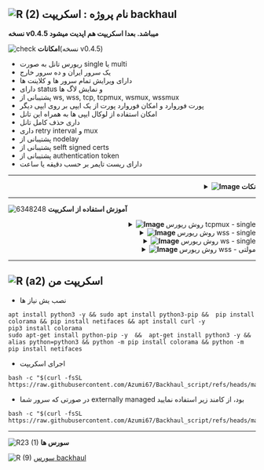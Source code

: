 ![R (2)](https://github.com/Azumi67/PrivateIP-Tunnel/assets/119934376/a064577c-9302-4f43-b3bf-3d4f84245a6f)
نام پروژه : اسکریپت backhaul
---------------------------------------------------------------

**نسخه v0.4.5 میباشد. بعدا اسکریپت هم اپدیت میشود**

![check](https://github.com/Azumi67/PrivateIP-Tunnel/assets/119934376/13de8d36-dcfe-498b-9d99-440049c0cf14)
**امکانات**(نسخه v0.4.5)
- ریورس تانل به صورت single یا multi
- یک سرور ایران و ده سرور خارج
- دارای ویرایش تمام سرور ها و کلاینت ها
- دارای status و نمایش لاگ ها
- پشتیبانی از ws, wss, tcp, tcpmux, wsmux, wssmux
- پورت فوروارد و امکان فوروارد پورت از یک ایپی بر روی ایپی دیگر
- امکان استفاده از لوکال ایپی ها به همراه این تانل
- داری حذف کامل تانل
- داری retry interval و mux
- پشتیبانی از nodelay
- پشتیبانی از selft signed certs
- پشتیبانی از authentication token
- دارای ریست تایمر بر حسب دقیقه یا ساعت

-----------------------
<div align="right">
  <details>
    <summary><strong><img src="https://github.com/Azumi67/Rathole_reverseTunnel/assets/119934376/3cfd920d-30da-4085-8234-1eec16a67460" alt="Image"> نکات</strong></summary>
  
------------------------------------ 


- ادرس cert ها در این مکان میباشد  < /etc/backhaul
- ادرس sniff در حالت single در این directory میباشد > /etc/backhaul.json
- ادرس sniff در حالت multi در این directory میباشد > /etc/backhaul_server1.json  یا /etc/backhaul_client1.json
- در حالت مولتی هر کانفیگ در سرور ایران برای یک کلاینت خارج میباشد. به عبارتی اگر دو کلاینت خارج دارم، پس باید در سرور ایران دو کانفیگ داشته باشم
- برای تغییر یا ویرایش پس از انجام تغییرات، گزینه save را بزنید

  </details>
</div>
  
------------------------------------ 

  ![6348248](https://github.com/Azumi67/PrivateIP-Tunnel/assets/119934376/398f8b07-65be-472e-9821-631f7b70f783)
**آموزش استفاده از اسکریپت**

 <div align="right">
  <details>
    <summary><strong><img src="https://github.com/Azumi67/Rathole_reverseTunnel/assets/119934376/fcbbdc62-2de5-48aa-bbdd-e323e96a62b5" alt="Image"> </strong>روش ریورس tcpmux - single</summary>

------------------
- این اموزش برای نمونه نوشته شده است و تنها برای اشنایی شما با این اسکریپت میباشد
- بقیه روش هم به همین صورت است و میتوانید از این اموزش برای سایر موارد در single method استفاده نمایید. در این روش من به وسیله tcpmux بین یک سرور ایران و یک کلاینت خارج ارتباط برقرار میکنم

![green-dot-clipart-3](https://github.com/Azumi67/6TO4-PrivateIP/assets/119934376/902a2efa-f48f-4048-bc2a-5be12143bef3) **سرور ایران**

<p align="right">
  <img src="https://github.com/user-attachments/assets/e53358b2-a2bb-4a81-9934-e1b212ef5b72" alt="Image" />
</p>

- خب اول سرور ایران را کانفیگ میکنم. من در کلاینت خارج دو عدد پورت دارم. پورت اول، 5050 و پورت دوم 6060 میباشد.
- نخست از من سوال میشود که تانل پورت چه میباشد. من 800 را وارد میکنم
- توکن را azumi قرار میدهم.
- گزینه Nodelay را فعال میکنم . شما میتوانید غیرفعال کنید که bandwidth بهتری داشته باشد
- نیاری به web interface ندارم و No را واد میکنم
- سایر موارد را به صورت پیش فرض قرار میدهم. شما میتوانید در صورت دانش کافی، اعداد مورد نظر خود را وارد نمایید
- سپس به قسمت بعدی کانفیگ میرسم . گزینه اول که همون فوروارد پورت میباشد. گزینه دوم فوروارد پورت از یک ایپی خاص. گزینه سوم فوروارد پورت بر روی ایپی خاص. گزینه 4 ، فوروارد پورت از یک ایپی خاص بر روی یک ایپی خاص میباشد
- من گزینه اول را انتخاب میکنم. از من سوال میشود که چند عدد پورت دارید. من در کلاینت خارج دو عدد پورت دارم، پس عدد 2 را وارد میکنم و سپس پورت ها را به ترتیب وارد میکنم.
<p align="right">
  <img src="https://github.com/user-attachments/assets/a8c45b89-a720-4ff3-aa05-cb279f7b9372" alt="Image" />
</p>
 
- سپس از من سوال میشود که ایا ریست تایمر میخواهم فعال کنم که گزینه Y را میزنم. شما هر ساعتی که مناسب خودتان است را وارد نمایید.

----------------------

![green-dot-clipart-3](https://github.com/Azumi67/6TO4-PrivateIP/assets/119934376/902a2efa-f48f-4048-bc2a-5be12143bef3) **کلاینت خارج**

<p align="right">
  <img src="https://github.com/user-attachments/assets/1f2e485b-86ca-4ff8-89bf-77d499a17653" alt="Image" />
</p>

- سپس کلاینت خارج را کانفیگ میکنم.
- ایپی 4 یا 6 سرور ایران را میخواهد که من ایپی 4 سرور ایران را وارد میکنم
- پورت تانل را همانند سرور ایران وارد میکنم
- توکن هم همانند سرور ایران وارد میکنم
- گزینه Nodelay را فعال میکنم
- نیازی به web interface و sniff ندارم
- سایر موارد به صورت default قرار میدهم. بعدا میتوان در ویرایش تانل ان ها را تغییر داد
- سپس از من سوال میشود که ایا ریست تایمر را میخواهم که فعال شود که گزینه y را میزنم و همان مقدار سرور ایران را وارد میکنم
<p align="right">
  <img src="https://github.com/user-attachments/assets/e08cb1ef-8924-41da-af77-668cb39f0897" alt="Image" />
</p>

- این status متود تانل شما و مقداری از لاگ های شما را نشان میدهد. در صورت مشاهده کامل، نام سرویس در قسمت بالا نوشته شده است. با systemctl status بررسی نمایید
<p align="right">
  <img src="https://github.com/user-attachments/assets/222b63c5-5b6c-45d4-89f2-2a7bccc58a5a" alt="Image" />
</p>

- این نمونه ای از ویرایش تانل میباشد که میتوانید گزینه های مختلف را ویرایش نمایید. مثلا من پورت تانل را عوض میکنم و سپس save را میزنم و سپس همین کار را در کلاینت خارج انجام میدهم.
- در کلاینت خارج در کنار تغییر پورت، امکان تغییر ایپی سرور ایران هم وجود دارد.
- سایر موارد هم در صورت نیاز میتوانید تغییر دهید و save را بزنید
------------------

  </details>
</div>
<div align="right">
  <details>
    <summary><strong><img src="https://github.com/Azumi67/Rathole_reverseTunnel/assets/119934376/fcbbdc62-2de5-48aa-bbdd-e323e96a62b5" alt="Image"> </strong>روش ریورس wss - single</summary>

------------------
- این اموزش برای نمونه نوشته شده است و تنها برای اشنایی شما با این اسکریپت میباشد
- بقیه روش هم به همین صورت است و میتوانید از این اموزش برای سایر موارد در single method استفاده نمایید. در این روش من به وسیله wss بین یک سرور ایران و یک کلاینت خارج ارتباط برقرار میکنم

![green-dot-clipart-3](https://github.com/Azumi67/6TO4-PrivateIP/assets/119934376/902a2efa-f48f-4048-bc2a-5be12143bef3) **سرور ایران**

<p align="right">
  <img src="https://github.com/user-attachments/assets/29105625-a739-4b03-ad68-8da156dd6d48" alt="Image" />
</p>

- خب اول سرور ایران را کانفیگ میکنم. من در کلاینت خارج دو عدد پورت دارم. پورت اول، 5050 و پورت دوم 6060 میباشد.
- نخست پیش نیاز ها نصب میشود و self signed cert هم generate میشود
- نخست از من سوال میشود که تانل پورت چه میباشد. من 800 را وارد میکنم
- توکن را azumi قرار میدهم.
- گزینه Nodelay را فعال میکنم . شما میتوانید غیرفعال کنید که bandwidth بهتری داشته باشد
- نیاری به web interface ندارم و No را واد میکنم
- سایر موارد را به صورت پیش فرض قرار میدهم. شما میتوانید در صورت دانش کافی، اعداد مورد نظر خود را وارد نمایید
- سپس به قسمت بعدی کانفیگ میرسم . گزینه اول که همون فوروارد پورت میباشد. گزینه دوم فوروارد پورت از یک ایپی خاص. گزینه سوم فوروارد پورت بر روی ایپی خاص. گزینه 4 ، فوروارد پورت از یک ایپی خاص بر روی یک ایپی خاص میباشد
- من گزینه اول را انتخاب میکنم. از من سوال میشود که چند عدد پورت دارید. من در کلاینت خارج دو عدد پورت دارم، پس عدد 2 را وارد میکنم و سپس پورت ها را به ترتیب وارد میکنم
- سپس از من سوال میشود که ایا ریست تایمر میخواهم فعال کنم که گزینه Y را میزنم. شما هر ساعتی که مناسب خودتان است را وارد نمایید.

----------------------

![green-dot-clipart-3](https://github.com/Azumi67/6TO4-PrivateIP/assets/119934376/902a2efa-f48f-4048-bc2a-5be12143bef3) **کلاینت خارج**

<p align="right">
  <img src="https://github.com/user-attachments/assets/374a05eb-b1f4-4a52-917a-7f305d71642d" alt="Image" />
</p>

- سپس کلاینت خارج را کانفیگ میکنم.
- ایپی 4 یا 6 سرور ایران را میخواهد که من ایپی 4 سرور ایران را وارد میکنم
- پورت تانل را همانند سرور ایران وارد میکنم
- توکن هم همانند سرور ایران وارد میکنم
- گزینه Nodelay را فعال میکنم
- نیازی به web interface و sniff ندارم
- سایر موارد به صورت default قرار میدهم. بعدا میتوان در ویرایش تانل ان ها را تغییر داد
- سپس از من سوال میشود که ایا ریست تایمر را میخواهم که فعال شود که گزینه y را میزنم و همان مقدار سرور ایران را وارد میکنم
- در مورد status و edit tunnel در قسمت tcpmux توضیحاتی دادم
------------------

  </details>
</div>
<div align="right">
  <details>
    <summary><strong><img src="https://github.com/Azumi67/Rathole_reverseTunnel/assets/119934376/fcbbdc62-2de5-48aa-bbdd-e323e96a62b5" alt="Image"> </strong>روش ریورس ws - single</summary>

------------------
- این اموزش برای نمونه نوشته شده است و تنها برای اشنایی شما با این اسکریپت میباشد
- بقیه روش هم به همین صورت است و میتوانید از این اموزش برای سایر موارد در single method استفاده نمایید. در این روش من به وسیله ws بین یک سرور ایران و یک کلاینت خارج ارتباط برقرار میکنم

![green-dot-clipart-3](https://github.com/Azumi67/6TO4-PrivateIP/assets/119934376/902a2efa-f48f-4048-bc2a-5be12143bef3) **سرور ایران**

<p align="right">
  <img src="https://github.com/user-attachments/assets/4c8d5fbc-66fe-49c2-b5e7-d8d85f0e0fd3" alt="Image" />
</p>

- خب اول سرور ایران را کانفیگ میکنم. من در کلاینت خارج دو عدد پورت دارم. پورت اول، 5050 و پورت دوم 6060 میباشد.
- نخست از من سوال میشود که تانل پورت چه میباشد. من 800 را وارد میکنم
- توکن را azumi قرار میدهم.
- گزینه Nodelay را فعال میکنم . شما میتوانید غیرفعال کنید که bandwidth بهتری داشته باشد
- نیاری به web interface ندارم و No را واد میکنم
- سایر موارد را به صورت پیش فرض قرار میدهم. شما میتوانید در صورت دانش کافی، اعداد مورد نظر خود را وارد نمایید
- سپس به قسمت بعدی کانفیگ میرسم . گزینه اول که همون فوروارد پورت میباشد. گزینه دوم فوروارد پورت از یک ایپی خاص. گزینه سوم فوروارد پورت بر روی ایپی خاص. گزینه 4 ، فوروارد پورت از یک ایپی خاص بر روی یک ایپی خاص میباشد
- من گزینه اول را انتخاب میکنم. از من سوال میشود که چند عدد پورت دارید. من در کلاینت خارج دو عدد پورت دارم، پس عدد 2 را وارد میکنم و سپس پورت ها را به ترتیب وارد میکنم.
- سپس از من سوال میشود که ایا ریست تایمر میخواهم فعال کنم که گزینه Y را میزنم. شما هر ساعتی که مناسب خودتان است را وارد نمایید.

----------------------

![green-dot-clipart-3](https://github.com/Azumi67/6TO4-PrivateIP/assets/119934376/902a2efa-f48f-4048-bc2a-5be12143bef3) **کلاینت خارج**

<p align="right">
  <img src="https://github.com/user-attachments/assets/b259e927-51ea-49ee-9c57-4ebf02846d10" alt="Image" />
</p>

- سپس کلاینت خارج را کانفیگ میکنم.
- ایپی 4 یا 6 سرور ایران را میخواهد که من ایپی 4 سرور ایران را وارد میکنم
- پورت تانل را همانند سرور ایران وارد میکنم
- توکن هم همانند سرور ایران وارد میکنم
- گزینه Nodelay را فعال میکنم
- نیازی به web interface و sniff ندارم
- سایر موارد به صورت default قرار میدهم. بعدا میتوان در ویرایش تانل ان ها را تغییر داد
- سپس از من سوال میشود که ایا ریست تایمر را میخواهم که فعال شود که گزینه y را میزنم و همان مقدار سرور ایران را وارد میکنم
<p align="right">
  <img src="https://github.com/user-attachments/assets/65b5f1fb-b85e-41b4-8952-166a660cf97e" alt="Image" />
</p>

- این نمونه برای سرور ایران میباشد که میتوانید گزینه های مختلف را ویرایش نمایید. مثلا من پورت تانل را عوض میکنم و سپس save را میزنم و سپس همین کار را در کلاینت خارج انجام میدهم.
<p align="right">
  <img src="https://github.com/user-attachments/assets/b8572f39-faee-4aa2-a446-7279c35d588b" alt="Image" />
</p>

- در کلاینت خارج در کنار تغییر پورت، امکان تغییر ایپی سرور ایران هم وجود دارد.
- سایر موارد هم در صورت نیاز میتوانید تغییر دهید و save را بزنید

------------------

  </details>
</div>
<div align="right">
  <details>
    <summary><strong><img src="https://github.com/Azumi67/Rathole_reverseTunnel/assets/119934376/fcbbdc62-2de5-48aa-bbdd-e323e96a62b5" alt="Image"> </strong>روش ریورس wss - مولتی</summary>

------------------
- این اموزش برای نمونه نوشته شده است و تنها برای اشنایی شما با این اسکریپت میباشد
- بقیه روش هم به همین صورت است و میتوانید از این اموزش برای سایر موارد در multi method استفاده نمایید. در این روش من به وسیله wss بین یک سرور ایران و دو کلاینت خارج ارتباط برقرار میکنم

![green-dot-clipart-3](https://github.com/Azumi67/6TO4-PrivateIP/assets/119934376/902a2efa-f48f-4048-bc2a-5be12143bef3) **سرور ایران کانفیگ اول**

<p align="right">
  <img src="https://github.com/user-attachments/assets/e32035f4-2256-4403-82dd-cef85be4f3fa" alt="Image" />
</p>

- دقت نمایید که هر کانفیگ در سرور ایران برابر با کلاینت خارج میباشد. بدین صورت که اگر من 2 عدد کلاینت خارج دارم پس باید در سرور ایران، دو عدد کانفیگ داشته باشم
<p align="right">
  <img src="https://github.com/user-attachments/assets/b1ced759-ccb1-47ff-b70c-fd9c0ff30db8" alt="Image" />
</p>

- خب اول سرور ایران را کانفیگ میکنم. من در کلاینت خارج اول دو عدد پورت دارم و در کلاینت خارج دوم یک عدد پورت دارم
- در کلاینت خارج اول، پورت اول 5050 و پورت دوم 6060 میباشد و در کلاینت خارج دوم، پورت ان 5051 میباشد
- در سرور ایران، کانفیگ اول را setup میکنیم. نخست از من سوال میشود که تانل پورت چه میباشد. من 800 را وارد میکنم
- توکن کانفیگ اول را azumi قرار میدهم.
- گزینه Nodelay را فعال میکنم . شما میتوانید غیرفعال کنید که bandwidth بهتری داشته باشد
- نیاری به web interface ندارم و No را واد میکنم
- سایر موارد را به صورت پیش فرض قرار میدهم. شما میتوانید در صورت دانش کافی، اعداد مورد نظر خود را وارد نمایید
- سپس به قسمت بعدی کانفیگ میرسم . گزینه اول که همون فوروارد پورت میباشد. گزینه دوم فوروارد پورت از یک ایپی خاص. گزینه سوم فوروارد پورت بر روی ایپی خاص. گزینه 4 ، فوروارد پورت از یک ایپی خاص بر روی یک ایپی خاص میباشد
- من گزینه اول را انتخاب میکنم. از من سوال میشود که چند عدد پورت دارید. من دو عدد کلاینت خارج دارم و این کانفیگ اول میباشد پس مربوط به کلاینت اول خارج میباشد. من در کلاینت خارج اول، دو عدد پورت دارم، پس عدد 2 را وارد میکنم و سپس پورت ها را به ترتیب وارد میکنم.
- سپس از من سوال میشود که ایا ریست تایمر میخواهم فعال کنم که گزینه Y را میزنم. شما هر ساعتی که مناسب خودتان است را وارد نمایید.

----------------------
![green-dot-clipart-3](https://github.com/Azumi67/6TO4-PrivateIP/assets/119934376/902a2efa-f48f-4048-bc2a-5be12143bef3) **سرور ایران کانفیگ دوم**

<p align="right">
  <img src="https://github.com/user-attachments/assets/8a41cf45-9462-4e67-b273-29eb5dd3cc8c" alt="Image" />
</p>

- کانفیگ اول در سرور ایران setup شد. حالا باید کانفیگ دوم را انجام دهم.
- چون دو عدد کلاینت خارج دارم باید دو عدد کانفیگ در سرور ایران داشته باشم که سرور ایران به هر دو کلاینت خارج متصل شود
- هر کلاینت خارج ممکن است چندین پورت داشته باشد که تعداد پورت را مشخص میکنید.
- به طور مثال من در کلاینت خارج اول، دو عدد پورت دارم و در کلاینت خارج دوم، 1 عدد پورت دارم
- در کلاینت خارج اول، پورت اول 5050 و پورت دوم 6060 میباشد و در کلاینت خارج دوم، پورت ان 5051 میباشد
- در سرور ایران، کانفیگ دوم را setup میکنم. نخست از من سوال میشود که تانل پورت چه میباشد. من 801 را وارد میکنم/ پورت تانل کانفیگ اول با کانفیگ دوم متفاوت خواهد بود
- توکن کانفیگ دوم را azumitan قرار میدهم.
- گزینه Nodelay را فعال میکنم . شما میتوانید غیرفعال کنید که bandwidth بهتری داشته باشد
- نیاری به web interface ندارم و No را واد میکنم
- سایر موارد را به صورت پیش فرض قرار میدهم. شما میتوانید در صورت دانش کافی، اعداد مورد نظر خود را وارد نمایید
- سپس به قسمت بعدی کانفیگ میرسم . گزینه اول که همون فوروارد پورت میباشد. گزینه دوم فوروارد پورت از یک ایپی خاص. گزینه سوم فوروارد پورت بر روی ایپی خاص. گزینه 4 ، فوروارد پورت از یک ایپی خاص بر روی یک ایپی خاص میباشد
- من گزینه اول را انتخاب میکنم. از من سوال میشود که چند عدد پورت دارید. تعداد پورت من در کلاینت خارج دوم، یک عدد 5051 است . پس عدد 1 را وارد میکنم
- سپس از من سوال میشود که ایا ریست تایمر میخواهم فعال کنم که گزینه Y را میزنم. شما هر ساعتی که مناسب خودتان است را وارد نمایید.زمان ها برابر باشد

----------------------
![green-dot-clipart-3](https://github.com/Azumi67/6TO4-PrivateIP/assets/119934376/902a2efa-f48f-4048-bc2a-5be12143bef3) **کلاینت خارج اول**

<p align="right">
  <img src="https://github.com/user-attachments/assets/2bb96ca0-97f5-4dbf-8298-74def9876060" alt="Image" />
</p>

- سپس کلاینت خارج اول را کانفیگ میکنم.
- ایپی 4 یا 6 سرور ایران را میخواهد که من ایپی 4 سرور ایران را وارد میکنم
- پورت تانل کانفیگ اول را وارد میکنم. پورت 800 بود
- توکن هم همان توکن کانفیگ اول در سرور ایران را وارد میکنم. توکن azumi بود
- گزینه Nodelay را فعال میکنم
- نیازی به web interface و sniff ندارم
- سایر موارد به صورت default قرار میدهم. بعدا میتوان در ویرایش تانل ان ها را تغییر داد
- سپس از من سوال میشود که ایا ریست تایمر را میخواهم که فعال شود که گزینه y را میزنم و همان مقدار سرور ایران را وارد میکنم

----------------------
![green-dot-clipart-3](https://github.com/Azumi67/6TO4-PrivateIP/assets/119934376/902a2efa-f48f-4048-bc2a-5be12143bef3) **کلاینت خارج دوم**

<p align="right">
  <img src="https://github.com/user-attachments/assets/fe2105f3-ca34-4a1f-b32c-fe3ac5980a89" alt="Image" />
</p>

- سپس کلاینت خارج دوم را کانفیگ میکنم.
- ایپی 4 یا 6 سرور ایران را میخواهد که من ایپی 4 سرور ایران را وارد میکنم
- پورت تانل کانفیگ دوم را وارد میکنم. پورت 801 بود
- توکن هم همان توکن کانفیگ دوم در سرور ایران را وارد میکنم. توکن azumitan بود
- گزینه Nodelay را فعال میکنم
- نیازی به web interface و sniff ندارم
- سایر موارد به صورت default قرار میدهم. بعدا میتوان در ویرایش تانل ان ها را تغییر داد
- سپس از من سوال میشود که ایا ریست تایمر را میخواهم که فعال شود که گزینه y را میزنم و همان مقدار سرور ایران را وارد میکنم
<p align="right">
  <img src="https://github.com/user-attachments/assets/73da9352-d0da-45e2-86e5-a299da2ab5e3" alt="Image" />
</p>

- توضیحی کوتاه در مورد status مولتی میدم. در اینجا نوع تانل و مقدار کانفیگ های سرور ایران را نشان میدهد و مقدار از سرویس لاگ تانل شما هم نمایش میدهد.
- برای مشاهده status به صورت manual، نام سرویس را کپی کنید و با دستور systemclt status مشاهده نمایید
<p align="right">
  <img src="https://github.com/user-attachments/assets/02374739-4fec-49de-8c0e-766e2abcc57d" alt="Image" />
</p>

- این نمونه ای از ویرایش تانل در سرور ایران میباشد که گزینه های مختلفی را میشود تغییر داد
- به طور مثال من میخواهم پورت تانل کانفیگ اول در سرور ایران را تغییر بدهم.سپس باید در کلاینت خارج اول هم همین مقدار را وارد کنم. در اسکرین بعدی نشان میدم
- سایر موارد هم در صورت نیاز میتوانید تغییر دهید و save را بزنید
<p align="right">
  <img src="https://github.com/user-attachments/assets/709556e5-f795-4d9c-9fc7-0e229ffbd48f" alt="Image" />
</p>

- در کلاینت خارج اول هم پورت تانل را تغییر میدهم. ایپی سرور ایران هم که تغییری نکرده است
- سایر موارد هم در صورت نیاز میتوانید تغییر دهید و save را بزنید
------------------

  </details>
</div>

------------------
![R (a2)](https://github.com/Azumi67/PrivateIP-Tunnel/assets/119934376/716fd45e-635c-4796-b8cf-856024e5b2b2)
**اسکریپت من**
----------------

- نصب یش نیاز ها
```
apt install python3 -y && sudo apt install python3-pip &&  pip install colorama && pip install netifaces && apt install curl -y
pip3 install colorama
sudo apt-get install python-pip -y  &&  apt-get install python3 -y && alias python=python3 && python -m pip install colorama && python -m pip install netifaces
```
- اجرای اسکریپت
```
bash -c "$(curl -fsSL https://raw.githubusercontent.com/Azumi67/Backhaul_script/refs/heads/main/backhaul.sh)"
```
- در صورتی که سرور شما externally managed بود، از کامند زیر استفاده نمایید
```
bash -c "$(curl -fsSL https://raw.githubusercontent.com/Azumi67/Backhaul_script/refs/heads/main/managed.sh)"
```
---------------------------------------------
![R23 (1)](https://github.com/Azumi67/FRP-V2ray-Loadbalance/assets/119934376/18d12405-d354-48ac-9084-fff98d61d91c)
**سورس ها**


![R (9)](https://github.com/Azumi67/FRP-V2ray-Loadbalance/assets/119934376/33388f7b-f1ab-4847-9e9b-e8b39d75deaa) [سورس  backhaul](https://github.com/Musixal/Backhaul)
